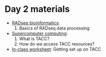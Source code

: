 # Day 2 materials

* [RADseq bioinformatics]():
    1. Basics of RADseq data processing
* [Supercomputer computing]():
    1. What is TACC?
    2. How do we access TACC resources?
* [In-class worksheet](): Getting set up on TACC
